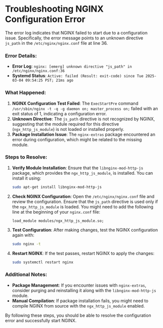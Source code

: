 # Troubleshooting NGINX Configuration Error

The error log indicates that NGINX failed to start due to a configuration issue. Specifically, the error message points to an unknown directive `js_path` in the `/etc/nginx/nginx.conf` file at line 36.

### Error Details:
- **Error Log**: `nginx: [emerg] unknown directive "js_path" in /etc/nginx/nginx.conf:36`
- **Systemd Status**: `Active: failed (Result: exit-code) since Tue 2025-03-04 09:54:25 PST; 21ms ago`

### What Happened:

1. **NGINX Configuration Test Failed**: The `ExecStartPre` command `/usr/sbin/nginx -t -q -g daemon on; master_process on;` failed with an exit status of 1, indicating a configuration error.
2. **Unknown Directive**: The `js_path` directive is not recognized by NGINX, suggesting that the module required for this directive (`ngx_http_js_module`) is not loaded or installed properly.
3. **Package Installation Issue**: The `nginx-extras` package encountered an error during configuration, which might be related to the missing module.

### Steps to Resolve:

1. **Verify Module Installation**: Ensure that the `libnginx-mod-http-js` package, which provides the `ngx_http_js_module`, is installed. You can install it using:
   ```bash
   sudo apt-get install libnginx-mod-http-js
   ```
2. **Check NGINX Configuration**: Open the `/etc/nginx/nginx.conf` file and review the configuration. Ensure that the `js_path` directive is used only if the `ngx_http_js_module` is loaded. You might need to add the following line at the beginning of your `nginx.conf` file:
   ```nginx
   load_module modules/ngx_http_js_module.so;
   ```
3. **Test Configuration**: After making changes, test the NGINX configuration again with:
   ```bash
   sudo nginx -t
   ```
4. **Restart NGINX**: If the test passes, restart NGINX to apply the changes:
   ```bash
   sudo systemctl restart nginx
   ```

### Additional Notes:

- **Package Management**: If you encounter issues with `nginx-extras`, consider purging and reinstalling it along with the `libnginx-mod-http-js` module.
- **Manual Compilation**: If package installation fails, you might need to compile NGINX from source with the `ngx_http_js_module` enabled.

By following these steps, you should be able to resolve the configuration error and successfully start NGINX.

